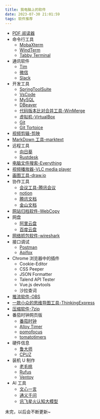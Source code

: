 ```yaml
---
title: 我电脑上的软件
date: 2023-07-30 21:01:59
tags: 软件推荐
---
```


- [PDF 阅读器](https://www.sumatrapdfreader.org/free-pdf-reader)
- 命令行工具
  - [MobaXterm](https://mobaxterm.mobatek.net/)
  - [WindTerm](https://github.com/kingToolbox/WindTerm)
  - [Tabby Terminal](https://github.com/Eugeny/tabby)
- 通讯软件
  - [Tim](https://tim.qq.com/)
  - [微信](https://weixin.qq.com/)
  - [Slack](https://slack.com/)
- 开发工具
  - [SpringToolSuite](https://spring.io/tools/)
  - [VsCode](https://code.visualstudio.com/)
  - [MySQL](https://www.mysql.com/)
  - [DBeaver](https://dbeaver.io/)
  - [代码版本比对合并工具-WinMerge](https://github.com/winmerge/winmerge)
  - [虚拟机-VirtualBox](https://www.virtualbox.org/)
  - [Git](https://git-scm.com/)
  - [Git Tortoice](https://tortoisegit.org/)
- [视频剪辑-剪映](https://www.capcut.cn/)
- [MarkDown 工具-marktext](https://github.com/marktext/marktext)
- 远程工具
  - [向日葵](https://sunlogin.oray.com/)
  - [Rustdesk](https://rustdesk.com/zh/)
- [电脑文件搜索-Everything](https://www.voidtools.com/)
- [视频播放器-VLC media player](https://www.videolan.org/vlc/)
- [画图工具-draw.io](https://www.drawio.com/)
- 协作工具
  - [会议工具-腾讯会议](https://meeting.tencent.com/)
  - [notion](https://www.notion.so/)
  - [腾讯文档](https://docs.qq.com/)
  - [金山文档](https://www.kdocs.cn/welcome)
- [网站归档软件-WebCopy](https://www.cyotek.com/cyotek-webcopy/downloads)
- 网盘
  - [阿里云盘](https://www.aliyundrive.com/)
  - [百度云盘](https://pan.baidu.com/)
- [网络抓包软件-wireshark](https://www.wireshark.org/)
- 接口调试
  - [Postman](https://www.postman.com/downloads/)
  - [Apifox](https://apifox.com/)
- Chrome 浏览器中的插件
  - Cookie-Editor
  - CSS Peeper
  - JSON Formatter
  - Talend API Tester
  - Vue.js devtools
  - 沙拉查词
- [推流软件-OBS](https://obsproject.com/)
- [一款小众的思维导图工具-ThinkingExpress](https://pc.qq.com/detail/7/detail_2447.html)
- [压缩软件-7zip](https://www.7-zip.org/)
- 番茄时钟网页版
  - [番茄时钟](https://www.tomatolist.com/timer.html)
  - [Alloy Timer](https://alloyteam.github.io/AlloyTimer/)
  - [pomofocus](https://pomofocus.io/)
  - [tomatotimers](https://www.tomatotimers.com/)
- 硬件信息
  - [鲁大师](https://www.ludashi.com/)
  - [CPUZ](https://www.cpuid.com/softwares/cpu-z.html)
- 装机 U 制作
  - [老毛桃](https://www.laomaotao.net/)
  - [Rufus](https://rufus.ie/en/)
  - [Ventoy](https://github.com/ventoy/Ventoy)
- AI 工具
  - [文心一言](https://yiyan.baidu.com/welcome)
  - [通义千问](https://qianwen.aliyun.com/)
  - [讯飞星火认知大模型](https://xinghuo.xfyun.cn/)

未完，以后会不断更新~
